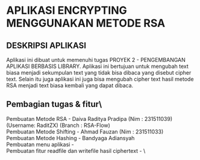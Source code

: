 # APLIKASI ENCRYPTING MENGGUNAKAN METODE RSA

## DESKRIPSI APLIKASI
Aplikasi ini dibuat untuk memenuhi tugas PROYEK 2 - PENGEMBANGAN APLIKASI BERBASIS LIBRARY.
Aplikasi ini bertujuan untuk mengubah text biasa menjadi sekumpulan text yang tidak bisa dibaca yang disebut cipher text. Selain itu juga aplikasi ini juga bisa mengubah cipher text hasil metode RSA menjadi text biasa kembali yang dapat dibaca.




## Pembagian tugas & fitur\
Pembuatan Metode RSA - Daiva Raditya Pradipa (Nim : 231511039) (Username: RaditZX) (Branch :  RSA-Flow)\
Pembuatan Metode Shifting - Ahmad Fauzan (Nim : 231511033) \
Pembuatan Metode Hashing - Bandyaga Adiansyah \
Pembuatan menu aplikasi - \
Pembuatan fitur readfile dan writefile hasil ciphertext - \





